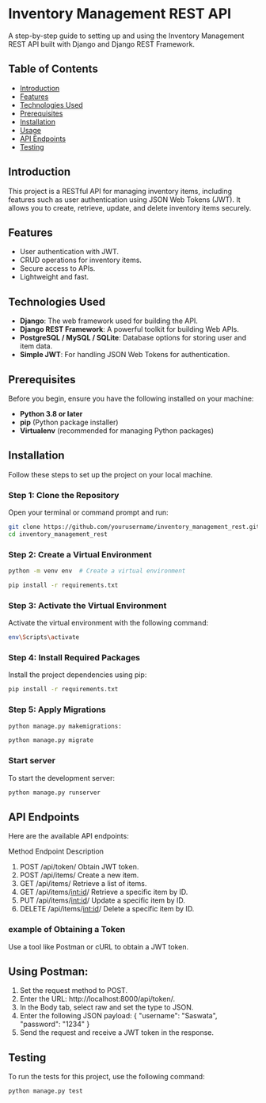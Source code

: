 # Inventory Management REST API

A step-by-step guide to setting up and using the Inventory Management REST API built with Django and Django REST Framework.

## Table of Contents
- [Introduction](#introduction)
- [Features](#features)
- [Technologies Used](#technologies-used)
- [Prerequisites](#prerequisites)
- [Installation](#installation)
- [Usage](#usage)
- [API Endpoints](#api-endpoints)
- [Testing](#testing)

## Introduction

This project is a RESTful API for managing inventory items, including features such as user authentication using JSON Web Tokens (JWT). It allows you to create, retrieve, update, and delete inventory items securely.

## Features

- User authentication with JWT.
- CRUD operations for inventory items.
- Secure access to APIs.
- Lightweight and fast.

## Technologies Used

- **Django**: The web framework used for building the API.
- **Django REST Framework**: A powerful toolkit for building Web APIs.
- **PostgreSQL / MySQL / SQLite**: Database options for storing user and item data.
- **Simple JWT**: For handling JSON Web Tokens for authentication.

## Prerequisites

Before you begin, ensure you have the following installed on your machine:

- **Python 3.8 or later**
- **pip** (Python package installer)
- **Virtualenv** (recommended for managing Python packages)

## Installation

Follow these steps to set up the project on your local machine.

### Step 1: Clone the Repository

Open your terminal or command prompt and run:

```bash
git clone https://github.com/yourusername/inventory_management_rest.git
cd inventory_management_rest
```
### Step 2: Create a Virtual Environment
```bash
python -m venv env  # Create a virtual environment

pip install -r requirements.txt
```
### Step 3: Activate the Virtual Environment
Activate the virtual environment with the following command:
```bash
env\Scripts\activate
```
### Step 4: Install Required Packages
Install the project dependencies using pip:
```bash
pip install -r requirements.txt
```
### Step 5: Apply Migrations
```bash
python manage.py makemigrations:
```
```bash
python manage.py migrate
```
### Start server
To start the development server:
```bash
python manage.py runserver
```
## API Endpoints
Here are the available API endpoints:

 Method	Endpoint	Description
1. POST	/api/token/	Obtain JWT token.
2. POST	/api/items/	Create a new item.
3. GET	/api/items/	Retrieve a list of items.
4. GET	/api/items/<int:id>/	Retrieve a specific item by ID.
5. PUT	/api/items/<int:id>/	Update a specific item by ID.
6. DELETE	/api/items/<int:id>/	Delete a specific item by ID.

### example of Obtaining a Token
Use a tool like Postman or cURL to obtain a JWT token.

## Using Postman:

1. Set the request method to POST.
2. Enter the URL: http://localhost:8000/api/token/.
3. In the Body tab, select raw and set the type to JSON.
4. Enter the following JSON payload:
{
    "username": "Saswata",
    "password": "1234"
}
5. Send the request and receive a JWT token in the response.
## Testing
To run the tests for this project, use the following command:
```bash
python manage.py test
```

